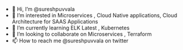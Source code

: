 - 👋 Hi, I’m @sureshpuvvala
- 👀 I’m interested in Microservices , Cloud Native applications, Cloud Architecture for SAAS Applications
- 🌱 I’m currently learning ELK Latest , Kubernetes
- 💞️ I’m looking to collaborate on Microservices , Terraform 
- 📫 How to reach me @sureshpuvvala on twitter

<!---
sureshpuvvala/sureshpuvvala is a ✨ special ✨ repository because its `README.md` (this file) appears on your GitHub profile.
You can click the Preview link to take a look at your changes.
--->
